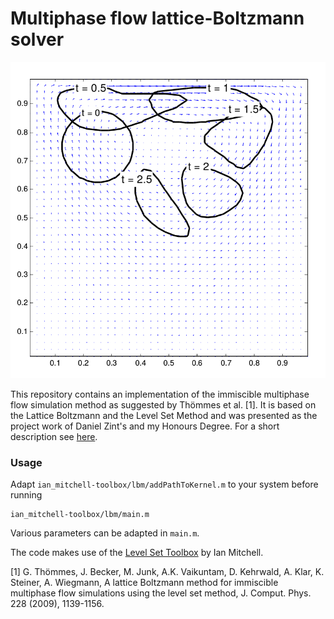 # Multiphase flow lattice-Boltzmann solver

![Bubble in Lid driven cavity](example.png)

This repository contains an implementation of the immiscible multiphase flow simulation method as suggested by Thömmes et al. [1]. It is based on the Lattice Boltzmann and the Level Set Method and was presented as
the project work of Daniel Zint's and my Honours Degree.
For a short description see [here](http://www.bgce.de/curriculum/projects/hufnagel_zint_2015/).

### Usage
Adapt `ian_mitchell-toolbox/lbm/addPathToKernel.m` to your system before running 
```
ian_mitchell-toolbox/lbm/main.m
```
Various parameters can be adapted in `main.m`.

The code makes use of the [Level Set Toolbox](https://www.cs.ubc.ca/~mitchell/ToolboxLS/) by Ian Mitchell.

[1] G. Thömmes, J. Becker, M. Junk, A.K. Vaikuntam, D. Kehrwald, A. Klar, K. Steiner, A. Wiegmann, A lattice Boltzmann method for immiscible multiphase flow simulations using the level set method, J. Comput. Phys. 228 (2009), 1139-1156. 

